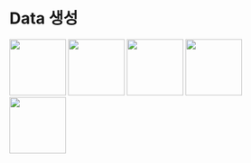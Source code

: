 # Data 생성
<img width="100" src="https://user-images.githubusercontent.com/93371320/235865236-6d329a87-2d13-4880-bf71-40e10737fa46.png"/>
<img width="100" src="https://user-images.githubusercontent.com/93371320/235865359-0a0ad5a7-db3b-4c23-8af4-baad337fc841.png"/>
<img width="100" src="https://user-images.githubusercontent.com/93371320/235865366-336f81d4-7451-42ce-9a46-a5f85e998e91.png"/>
<img width="100" src="https://user-images.githubusercontent.com/93371320/235839658-3be25dc4-499d-4f5d-86c3-4dcfa26c0a42.png"/>
<img width="100" src="https://user-images.githubusercontent.com/93371320/235839913-758179e0-a32c-4e86-83c4-25a089a596ca.png"/>
